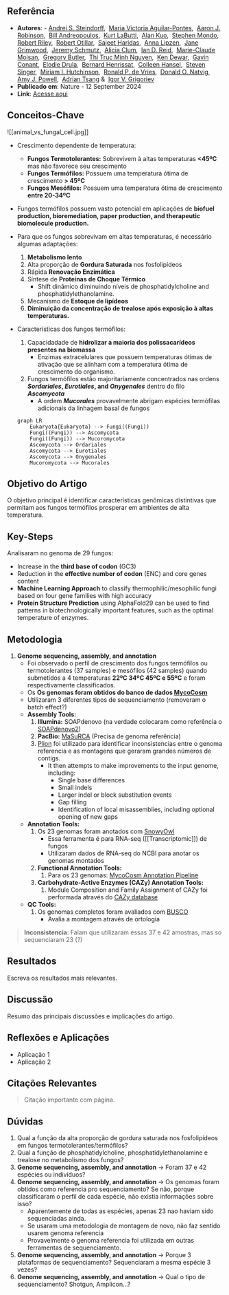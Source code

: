 ## Referência
- **Autores**: - [Andrei S. Steindorff](https://www.nature.com/articles/s42003-024-06681-w#auth-Andrei_S_-Steindorff-Aff1),  [Maria Victoria Aguilar-Pontes](https://www.nature.com/articles/s42003-024-06681-w#auth-Maria_Victoria-Aguilar_Pontes-Aff2-Aff16),  [Aaron J. Robinson](https://www.nature.com/articles/s42003-024-06681-w#auth-Aaron_J_-Robinson-Aff3),  [Bill Andreopoulos](https://www.nature.com/articles/s42003-024-06681-w#auth-Bill-Andreopoulos-Aff1),  [Kurt LaButti](https://www.nature.com/articles/s42003-024-06681-w#auth-Kurt-LaButti-Aff1),  [Alan Kuo](https://www.nature.com/articles/s42003-024-06681-w#auth-Alan-Kuo-Aff1),  [Stephen Mondo](https://www.nature.com/articles/s42003-024-06681-w#auth-Stephen-Mondo-Aff1),  [Robert Riley](https://www.nature.com/articles/s42003-024-06681-w#auth-Robert-Riley-Aff1),  [Robert Otillar](https://www.nature.com/articles/s42003-024-06681-w#auth-Robert-Otillar-Aff1),  [Sajeet Haridas](https://www.nature.com/articles/s42003-024-06681-w#auth-Sajeet-Haridas-Aff1),  [Anna Lipzen](https://www.nature.com/articles/s42003-024-06681-w#auth-Anna-Lipzen-Aff1),  [Jane Grimwood](https://www.nature.com/articles/s42003-024-06681-w#auth-Jane-Grimwood-Aff1-Aff4),  [Jeremy Schmutz](https://www.nature.com/articles/s42003-024-06681-w#auth-Jeremy-Schmutz-Aff1-Aff4),  [Alicia Clum](https://www.nature.com/articles/s42003-024-06681-w#auth-Alicia-Clum-Aff1-Aff5),  [Ian D. Reid](https://www.nature.com/articles/s42003-024-06681-w#auth-Ian_D_-Reid-Aff2),  [Marie-Claude Moisan](https://www.nature.com/articles/s42003-024-06681-w#auth-Marie_Claude-Moisan-Aff2),  [Gregory Butler](https://www.nature.com/articles/s42003-024-06681-w#auth-Gregory-Butler-Aff2),  [Thi Truc Minh Nguyen](https://www.nature.com/articles/s42003-024-06681-w#auth-Thi_Truc_Minh-Nguyen-Aff2),  [Ken Dewar](https://www.nature.com/articles/s42003-024-06681-w#auth-Ken-Dewar-Aff6),  [Gavin Conant](https://www.nature.com/articles/s42003-024-06681-w#auth-Gavin-Conant-Aff7),  [Elodie Drula](https://www.nature.com/articles/s42003-024-06681-w#auth-Elodie-Drula-Aff8),  [Bernard Henrissat](https://www.nature.com/articles/s42003-024-06681-w#auth-Bernard-Henrissat-Aff9),  [Colleen Hansel](https://www.nature.com/articles/s42003-024-06681-w#auth-Colleen-Hansel-Aff10),  [Steven Singer](https://www.nature.com/articles/s42003-024-06681-w#auth-Steven-Singer-Aff11),  [Miriam I. Hutchinson](https://www.nature.com/articles/s42003-024-06681-w#auth-Miriam_I_-Hutchinson-Aff12),  [Ronald P. de Vries](https://www.nature.com/articles/s42003-024-06681-w#auth-Ronald_P_-de_Vries-Aff13),  [Donald O. Natvig](https://www.nature.com/articles/s42003-024-06681-w#auth-Donald_O_-Natvig-Aff12),  [Amy J. Powell](https://www.nature.com/articles/s42003-024-06681-w#auth-Amy_J_-Powell-Aff14),  [Adrian Tsang](https://www.nature.com/articles/s42003-024-06681-w#auth-Adrian-Tsang-Aff2) &  [Igor V. Grigoriev](https://www.nature.com/articles/s42003-024-06681-w#auth-Igor_V_-Grigoriev-Aff1-Aff15)
- **Publicado em**: Nature - 12 September 2024
- **Link**: [Acesse aqui](https://www.nature.com/articles/s42003-024-06681-w)
## Conceitos-Chave

![[animal_vs_fungal_cell.jpg]]

- Crescimento dependente de temperatura:
	- **Fungos Termotolerantes:** Sobrevivem à altas temperaturas **<45ºC** mas não favorece seu crescimento
	- **Fungos Termófilos:** Possuem uma temperatura ótima de crescimento **> 45ºC**
	- **Fungos Mesófilos:** Possuem uma temperatura ótima de crescimento **entre 20-34ºC**

- Fungos termófilos possuem vasto potencial em aplicações de **biofuel production, bioremediation, paper production, and therapeutic biomolecule production.**

- Para que os fungos sobrevivam em altas temperaturas, é necessário algumas adaptações:
	1. **Metabolismo lento**
	2. Alta proporção de **Gordura Saturada** nos fosfolipídeos
	3. Rápida **Renovação Enzimática**
	4. Síntese de **Proteínas de Choque Térmico**
		- Shift dinâmico diminuindo níveis de phosphatidylcholine and phosphatidylethanolamine.
	5. Mecanismo de **Estoque de lipídeos**
	6. **Diminuição da concentração de trealose após exposição à altas temperaturas.**

- Características dos fungos termófilos:
	1. Capacidadade de **hidrolizar a maioria dos polissacarídeos presentes na biomassa**
		- Enzimas extracelulares que possuem temperaturas ótimas de ativação que se alinham com a temperatura ótima de crescimento do organismo.
	2. Fungos termófilos estão majoritariamente concentrados nas ordens ***Sordariales*, *Eurotiales*, and *Onygenales***  dentro do filo ***Ascomycota***
		- A ordem ***Mucorales*** provavelmente abrigam espécies termófilas adicionais da linhagem basal de fungos
	```mermaid
	graph LR
	    Eukaryota{Eukaryota} --> Fungi((Fungi))
	    Fungi((Fungi)) --> Ascomycota
	    Fungi((Fungi)) --> Mucoromycota
	    Ascomycota --> Ordariales
	    Ascomycota --> Eurotiales
	    Ascomycota --> Onygenales
	    Mucoromycota --> Mucorales
	```

## Objetivo do Artigo
O objetivo principal é identificar características genômicas distintivas que permitam aos fungos termófilos prosperar em ambientes de alta temperatura.
## Key-Steps
Analisaram no genoma de 29 fungos:
- Increase in the **third base of codon** (GC3)
- Reduction in the **effective number of codon** (ENC) and core genes content
- **Machine Learning Approach** to classify thermophilic/mesophilic fungi based on four gene families with high accuracy
- **Protein Structure Prediction** using AlphaFold29 can be used to find patterns in biotechnologically important features, such as the optimal temperature of enzymes.

## Metodologia
1. **Genome sequencing, assembly, and annotation**
	- Foi observado o perfil de crescimento dos fungos termófilos ou termotolerantes (37 samples) e mesófilos (42 samples) quando submetidos a 4 temperaturas **22ºC 34ºC 45ºC e 55ºC** e foram respectivamente classificados.
	- Os **Os genomas foram obtidos do banco de dados [MycoCosm](https://mycocosm.jgi.doe.gov/)** 
	- Utilizaram 3 diferentes tipos de sequenciamento (removeram o batch effect?)
	- **Assembly Tools:**
		1. **Illumina:** SOAPdenovo (na verdade colocaram como referência o [SOAPdenovo2](https://github.com/aquaskyline/SOAPdenovo2))
		2. **PacBio:** [MaSuRCA](https://github.com/alekseyzimin/masurca) (Precisa de genoma referência)
		3. [Plion](https://github.com/broadinstitute/pilon) foi utilizado para identificar inconsistencias entre o genoma referencia e as montagens que geraram grandes números de contigs.
			- It then attempts to make improvements to the input genome, including:
				- Single base differences
				- Small indels
				- Larger indel or block substitution events
				- Gap filling
				- Identification of local misassemblies, including optional opening of new gaps
	- **Annotation Tools:**
		1. Os 23 genomas foram anotados com [SnowyOwl](https://bmcbioinformatics.biomedcentral.com/articles/10.1186/1471-2105-15-229)
			- Essa ferramenta é para RNA-seq ([[Transcriptomic]]) de fungos
			- Utilizaram dados de RNA-seq do NCBI para anotar os genomas montados
		2. **Functional Annotation Tools:**
			1. Para os 23 genomas: [MycoCosm Annotation Pipeline](https://scholar.google.com/scholar_url?url=https://academic.oup.com/nar/article-abstract/42/D1/D699/1058210&hl=pt-PT&sa=T&oi=gsr-r&ct=res&cd=0&d=7610736209146078748&ei=lHT1ZqL-LcrEy9YPq77H-Qc&scisig=AFWwaeZitG6Mephdi3-vbsnL-KYR)
		3. **Carbohydrate-Active Enzymes (CAZy) Annotation Tools:**
			1. Module Composition and Family Assignment of CAZy foi performada através do [CAZy database](http://www.cazy.org) 
	- **QC Tools:**
		1. Os genomas completos foram avaliados com [BUSCO](https://busco.ezlab.org/)
			- Avalia a montagem através de ortologia

> **Inconsistencia**: Falam que utilizaram essas 37 e 42 amostras, mas so sequenciaram 23 (?)
> 

## Resultados
Escreva os resultados mais relevantes.

## Discussão
Resumo das principais discussões e implicações do artigo.

## Reflexões e Aplicações
- Aplicação 1
- Aplicação 2

## Citações Relevantes
> Citação importante com página.

## Dúvidas
1. Qual a função da alta proporção de gordura saturada nos fosfolipídeos em fungos termotolerantes/termófilos?
2. Qual a função de phosphatidylcholine, phosphatidylethanolamine e trealose no metabolismo dos fungos?
3. **Genome sequencing, assembly, and annotation** → Foram 37 e 42 espécies ou indivíduos?
4. **Genome sequencing, assembly, and annotation** → Os genomas foram obtidos como referencia pro sequenciamento? Se não, porque classificaram o perfil de cada espécie, não existia informações sobre isso?
	- Aparentemente de todas as espécies, apenas 23 nao haviam sido sequenciadas ainda.
	- Se usaram uma metodologia de montagem de novo, não faz sentido usarem genoma referencia
	- Provavelmente o genoma referencia foi utilizada em outras ferramentas de sequenciamento.
5. **Genome sequencing, assembly, and annotation** → Porque 3 plataformas de sequenciamento? Sequenciaram a mesma espécie 3 vezes?
6. **Genome sequencing, assembly, and annotation** → Qual o tipo de sequenciamento? Shotgun, Amplicon…?